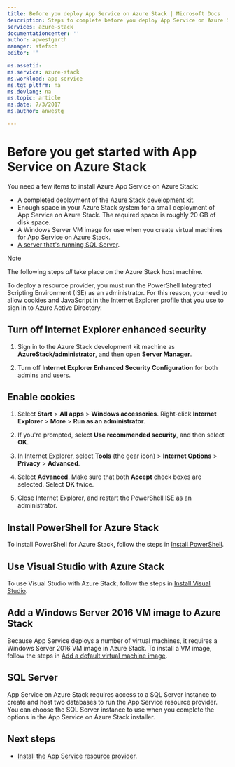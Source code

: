 ```yaml
---
title: Before you deploy App Service on Azure Stack | Microsoft Docs
description: Steps to complete before you deploy App Service on Azure Stack
services: azure-stack
documentationcenter: ''
author: apwestgarth
manager: stefsch
editor: ''

ms.assetid: 
ms.service: azure-stack
ms.workload: app-service
ms.tgt_pltfrm: na
ms.devlang: na
ms.topic: article
ms.date: 7/3/2017
ms.author: anwestg

---
```

# Before you get started with App Service on Azure Stack

You need a few items to install Azure App Service on Azure Stack:

- A completed deployment of the [Azure Stack development kit](azure-stack-run-powershell-script.md).
- Enough space in your Azure Stack system for a small deployment of App Service on Azure Stack.  The required space is roughly 20 GB of disk space.
- A Windows Server VM image for use when you create virtual machines for App Service on Azure Stack.
- [A server that's running SQL Server](#SQL-Server).

>[!NOTE] 
> The following steps *all* take place on the Azure Stack host machine.

To deploy a resource provider, you must run the PowerShell Integrated Scripting Environment (ISE) as an administrator. For this reason, you need to allow cookies and JavaScript in the Internet Explorer profile that you use to sign in to Azure Active Directory.

## Turn off Internet Explorer enhanced security

1.	Sign in to the Azure Stack development kit machine as **AzureStack/administrator**, and then open **Server Manager**.

2.	Turn off **Internet Explorer Enhanced Security Configuration** for both admins and users.

## Enable cookies

1.	Select **Start** > **All apps** > **Windows accessories**. Right-click **Internet Explorer** > **More** > **Run as an administrator**.

2.	If you're prompted, select **Use recommended security**, and then select **OK**.

3.	In Internet Explorer, select **Tools** (the gear icon) > **Internet Options** > **Privacy** > **Advanced**.

4.	Select **Advanced**. Make sure that both **Accept** check boxes are selected. Select **OK** twice.

5.	Close Internet Explorer, and restart the PowerShell ISE as an administrator.

## Install PowerShell for Azure Stack

To install PowerShell for Azure Stack, follow the steps in [Install PowerShell](azure-stack-powershell-install.md).

## Use Visual Studio with Azure Stack

To use Visual Studio with Azure Stack, follow the steps in [Install Visual Studio](azure-stack-install-visual-studio.md).

## Add a Windows Server 2016 VM image to Azure Stack

Because App Service deploys a number of virtual machines, it requires a Windows Server 2016 VM image in Azure Stack. To install a VM image, follow the steps in [Add a default virtual machine image](azure-stack-add-default-image.md).

## <a name="SQL-Server"></a>SQL Server

App Service on Azure Stack requires access to a SQL Server instance to create and host two databases to run the App Service resource provider. You can choose the SQL Server instance to use when you complete the options in the App Service on Azure Stack installer.

## Next steps

- [Install the App Service resource provider](azure-stack-app-service-deploy.md).

<!--Image references-->
[1]: ./media/azure-stack-app-service-before-you-get-started/PSGallery.png
[2]: ./media/azure-stack-app-service-before-you-get-started/WebPI_InstalledProducts.png
